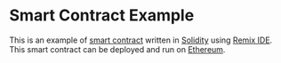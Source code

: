 # Smart Contract Example

This is an example of [smart contract](https://en.wikipedia.org/wiki/Smart_contract) written in [Solidity](https://docs.soliditylang.org) using [Remix IDE](https://remix.ethereum.org). 
This smart contract can be deployed and run on [Ethereum](https://ethereum.org/en/developers/docs/intro-to-ethereum).
